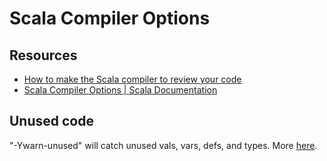 Scala Compiler Options
===

Resources
---

- [How to make the Scala compiler to review your code][1]
- [Scala Compiler Options | Scala Documentation][2]

<!-- Links -->
[1]: https://pedrorijo.com/blog/scala-compiler-review-code-warnings/
[2]: https://docs.scala-lang.org/overviews/compiler-options/index.html

<!-- Links end -->


Unused code
---

"-Ywarn-unused" will catch unused vals, vars, defs, and types. More [here][1].
